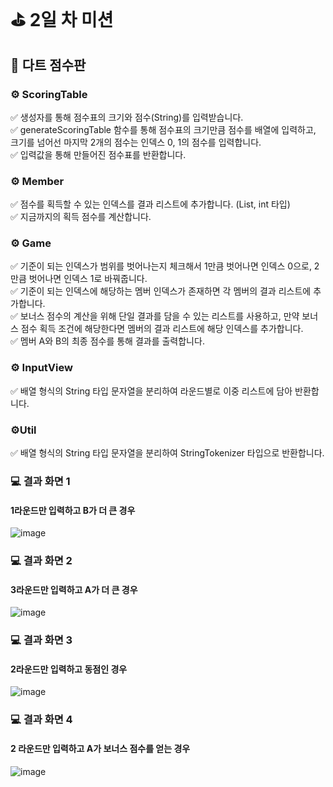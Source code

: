 # ⛳ 2일 차 미션

## 🎯 다트 점수판

### ⚙️ ScoringTable

✅ 생성자를 통해 점수표의 크기와 점수(String)를 입력받습니다.<br>
✅ generateScoringTable 함수를 통해 점수표의 크기만큼 점수를 배열에 입력하고, 크기를 넘어선 마지막 2개의 점수는 인덱스 0, 1의 점수를 입력합니다.<br>
✅ 입력값을 통해 만들어진 점수표를 반환합니다.

### ⚙️ Member

✅ 점수를 획득할 수 있는 인덱스를 결과 리스트에 추가합니다. (List, int 타입) <br>
✅ 지금까지의 획득 점수를 계산합니다.

### ⚙️ Game

✅ 기준이 되는 인덱스가 범위를 벗어나는지 체크해서 1만큼 벗어나면 인덱스 0으로, 2만큼 벗어나면 인덱스 1로 바꿔줍니다.<br>
✅ 기준이 되는 인덱스에 해당하는 멤버 인덱스가 존재하면 각 멤버의 결과 리스트에 추가합니다.<br>
✅ 보너스 점수의 계산을 위해 단일 결과를 담을 수 있는 리스트를 사용하고, 만약 보너스 점수 획득 조건에 해당한다면 멤버의 결과 리스트에 해당 인덱스를 추가합니다.<br>
✅ 멤버 A와 B의 최종 점수를 통해 결과를 출력합니다.

### ⚙️ InputView

✅ 배열 형식의 String 타입 문자열을 분리하여 라운드별로 이중 리스트에 담아 반환합니다.

### ⚙️Util

✅ 배열 형식의 String 타입 문자열을 분리하여 StringTokenizer 타입으로 반환합니다.

### 💻 결과 화면 1
#### 1라운드만 입력하고 B가 더 큰 경우

![image](https://gist.github.com/assets/126778700/7d5eba3c-9db5-4169-9193-e13bef9e4ee4)

### 💻 결과 화면 2
#### 3라운드만 입력하고 A가 더 큰 경우

![image](https://gist.github.com/assets/126778700/de378b66-0fe1-4f6b-b694-6d990e3fb339)

### 💻 결과 화면 3
#### 2라운드만 입력하고 동점인 경우

![image](https://gist.github.com/assets/126778700/07759d9c-6b00-427a-9bba-20f1e9166158)

### 💻 결과 화면 4
#### 2 라운드만 입력하고 A가 보너스 점수를 얻는 경우

![image](https://gist.github.com/assets/126778700/0dd3463e-a60c-4fca-b6c8-6a4656c5782b)